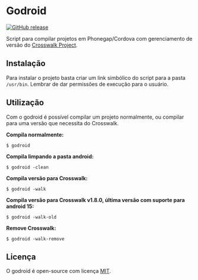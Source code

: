 # Godroid
[![GitHub release](https://img.shields.io/github/release/qubyte/rubidium.svg)](https://github.com/caioladislau/godroid)

Script para compilar projetos em Phonegap/Cordova com gerenciamento de versão do [Crosswalk Project](https://crosswalk-project.org/).

## Instalação

Para instalar o projeto basta criar um link simbólico do script para a pasta `/usr/bin`. Lembrar de dar permissões de execução para o usuário.

## Utilização

Com o godroid é possível compilar um projeto normalmente, ou compilar para uma versão que necessita do Crosswalk.

**Compila normalmente:**

    $ godroid

**Compila limpando a pasta android:**

    $ godroid -clean

**Compila versão para Crosswalk:**

    $ godroid -walk

**Compila versão para Crosswalk v1.8.0, última versão com suporte para android 15:**

    $ godroid -walk-old

**Remove Crosswalk:**

    $ godroid -walk-remove

## Licença

O godroid é open-source com licença [MIT](https://opensource.org/licenses/MIT).
